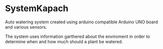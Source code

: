 # SystemKapach
Auto watering system created using arduino compatible Arduino UNO board and various sensors.

The system uses information garthered about the enviroment in order to determine when and how much should a plant be watered.
